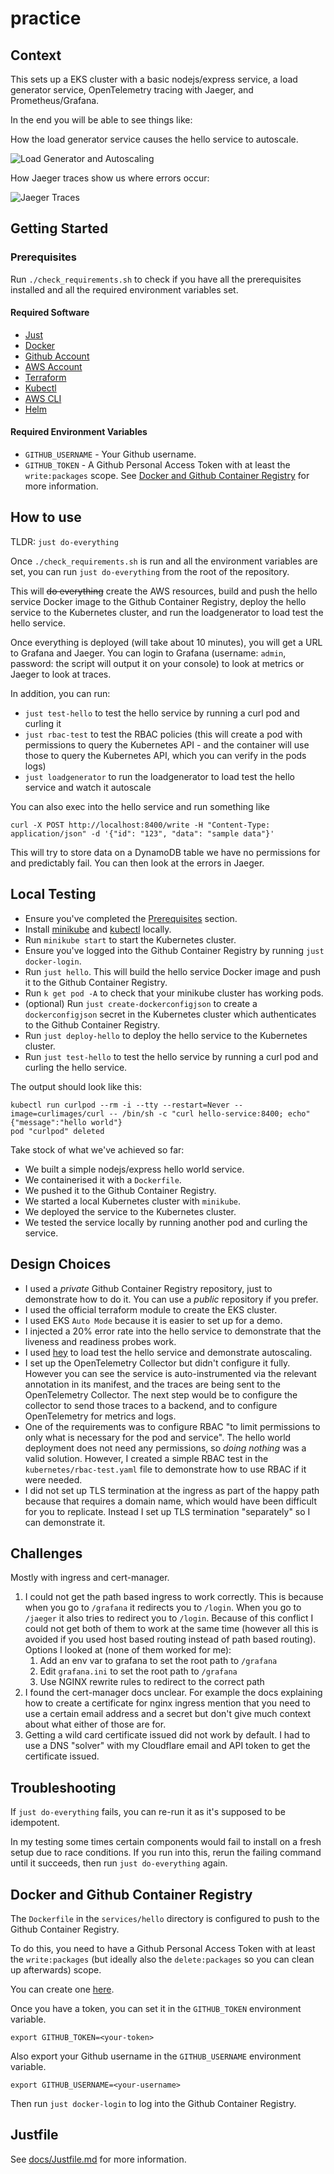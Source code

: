 # practice

## Context

This sets up a EKS cluster with a basic nodejs/express service, a load generator service, OpenTelemetry tracing with Jaeger, and Prometheus/Grafana.

In the end you will be able to see things like:

How the load generator service causes the hello service to autoscale.

![Load Generator and Autoscaling](https://github.com/alex1x/practice/blob/main/docs/images/load-generator-and-autoscaling.png)

How Jaeger traces show us where errors occur:

![Jaeger Traces](https://github.com/alex1x/practice/blob/main/docs/images/jaeger-traces-show-credentials-error.png)

## Getting Started

### Prerequisites

Run `./check_requirements.sh` to check if you have all the prerequisites installed and all the required environment variables set.

#### Required Software

- [Just](https://github.com/casey/just)
- [Docker](https://www.docker.com/)
- [Github Account](https://github.com/)
- [AWS Account](https://aws.amazon.com/)
- [Terraform](https://www.terraform.io/)
- [Kubectl](https://kubernetes.io/docs/tasks/tools/)
- [AWS CLI](https://aws.amazon.com/cli/)
- [Helm](https://helm.sh/)

#### Required Environment Variables

- `GITHUB_USERNAME` - Your Github username.
- `GITHUB_TOKEN` - A Github Personal Access Token with at least the `write:packages` scope. See [Docker and Github Container Registry](#docker-and-github-container-registry) for more information.

## How to use

TLDR: `just do-everything`

Once `./check_requirements.sh` is run and all the environment variables are set, you can run `just do-everything` from the root of the repository.

This will ~~do everything~~ create the AWS resources, build and push the hello service Docker image to the Github Container Registry, deploy the hello service to the Kubernetes cluster, and run the loadgenerator to load test the hello service.

Once everything is deployed (will take about 10 minutes), you will get a URL to Grafana and Jaeger. You can login to Grafana (username: `admin`, password: the script will output it on your console) to look at metrics or Jaeger to look at traces. 

In addition, you can run:
- `just test-hello` to test the hello service by running a curl pod and curling it
- `just rbac-test` to test the RBAC policies (this will create a pod with permissions to query the Kubernetes API - and the container will use those to query the Kubernetes API, which you can verify in the pods logs)
- `just loadgenerator` to run the loadgenerator to load test the hello service and watch it autoscale

You can also exec into the hello service and run something like 

```
curl -X POST http://localhost:8400/write -H "Content-Type: application/json" -d '{"id": "123", "data": "sample data"}'
```

This will try to store data on a DynamoDB table we have no permissions for and predictably fail. You can then look at the errors in Jaeger. 

## Local Testing

- Ensure you've completed the [Prerequisites](#prerequisites) section.
- Install [minikube](https://minikube.sigs.k8s.io/docs/start/) and [kubectl](https://kubernetes.io/docs/tasks/tools/) locally.
- Run `minikube start` to start the Kubernetes cluster.
- Ensure you've logged into the Github Container Registry by running `just docker-login`.
- Run `just hello`. This will build the hello service Docker image and push it to the Github Container Registry.
- Run `k get pod -A` to check that your minikube cluster has working pods.
- (optional) Run `just create-dockerconfigjson` to create a `dockerconfigjson` secret in the Kubernetes cluster which authenticates to the Github Container Registry.
- Run `just deploy-hello` to deploy the hello service to the Kubernetes cluster.
- Run `just test-hello` to test the hello service by running a curl pod and curling the hello service.

The output should look like this:

```
kubectl run curlpod --rm -i --tty --restart=Never --image=curlimages/curl -- /bin/sh -c "curl hello-service:8400; echo"
{"message":"hello world"}
pod "curlpod" deleted
```

Take stock of what we've achieved so far:

- We built a simple nodejs/express hello world service.
- We containerised it with a `Dockerfile`.
- We pushed it to the Github Container Registry.
- We started a local Kubernetes cluster with `minikube`.
- We deployed the service to the Kubernetes cluster.
- We tested the service locally by running another pod and curling the service.

## Design Choices

- I used a *private* Github Container Registry repository, just to demonstrate how to do it. You can use a *public* repository if you prefer.
- I used the official terraform module to create the EKS cluster.
- I used EKS `Auto Mode` because it is easier to set up for a demo.
- I injected a 20% error rate into the hello service to demonstrate that the liveness and readiness probes work.
- I used [hey](https://github.com/rakyll/hey) to load test the hello service and demonstrate autoscaling.
- I set up the OpenTelemetry Collector but didn't configure it fully. However you can see the service is auto-instrumented via the relevant annotation in its manifest, and the traces are being sent to the OpenTelemetry Collector. The next step would be to configure the collector to send those traces to a backend, and to configure OpenTelemetry for metrics and logs. 
- One of the requirements was to configure RBAC "to limit permissions to only what is necessary for the pod and service". The hello world deployment does not need any permissions, so *doing nothing* was a valid solution. However, I created a simple RBAC test in the `kubernetes/rbac-test.yaml` file to demonstrate how to use RBAC if it were needed.
- I did not set up TLS termination at the ingress as part of the happy path because that requires a domain name, which would have been difficult for you to replicate. Instead I set up TLS termination "separately" so I can demonstrate it. 

## Challenges

Mostly with ingress and cert-manager.

1. I could not get the path based ingress to work correctly. This is because when you go to `/grafana` it redirects you to `/login`. When you go to `/jaeger` it also tries to redirect you to `/login`. Because of this conflict I could not get both of them to work at the same time (however all this is avoided if you used host based routing instead of path based routing). Options I looked at (none of them worked for me):
    1. Add an env var to grafana to set the root path to `/grafana`
    2. Edit `grafana.ini` to set the root path to `/grafana`
    3. Use NGINX rewrite rules to redirect to the correct path
2. I found the cert-manager docs unclear. For example the docs explaining how to create a certificate for nginx ingress mention that you need to use a certain email address and a secret but don't give much context about what either of those are for.
3. Getting a wild card certificate issued did not work by default. I had to use a DNS "solver" with my Cloudflare email and API token to get the certificate issued.

## Troubleshooting

If `just do-everything` fails, you can re-run it as it's supposed to be idempotent.

In my testing some times certain components would fail to install on a fresh setup due to race conditions. If you run into this, rerun the failing command until it succeeds, then run `just do-everything` again.

## Docker and Github Container Registry

The `Dockerfile` in the `services/hello` directory is configured to push to the Github Container Registry.

To do this, you need to have a Github Personal Access Token with at least the `write:packages` (but ideally also the `delete:packages` so you can clean up afterwards) scope.

You can create one [here](https://github.com/settings/tokens/new?scopes=write:packages,delete:packages&description=Github%20Container%20Registry%20Token).

Once you have a token, you can set it in the `GITHUB_TOKEN` environment variable.

```
export GITHUB_TOKEN=<your-token>
```

Also export your Github username in the `GITHUB_USERNAME` environment variable.

```
export GITHUB_USERNAME=<your-username>
```

Then run `just docker-login` to log into the Github Container Registry.


## Justfile

See [docs/Justfile.md](docs/Justfile.md) for more information.
